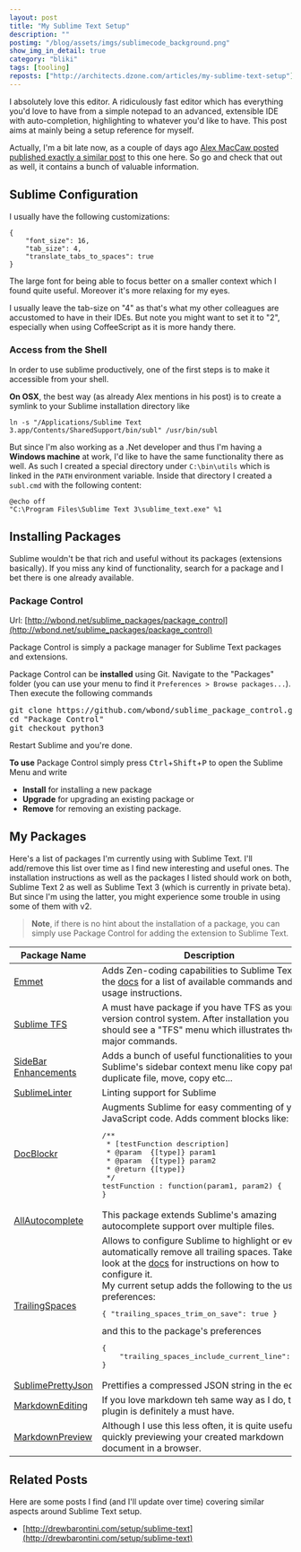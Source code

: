 ```yaml
---
layout: post
title: "My Sublime Text Setup"
description: ""
postimg: "/blog/assets/imgs/sublimecode_background.png"
show_img_in_detail: true
category: "bliki"
tags: [tooling]
reposts: ["http://architects.dzone.com/articles/my-sublime-text-setup"]
---
```


I absolutely love this editor. A ridiculously fast editor which has everything you'd love to have from a simple notepad to an advanced, extensible IDE with auto-completion, highlighting to whatever you'd like to have. This post aims at mainly being a setup reference for myself.

Actually, I'm a bit late now, as a couple of days ago [Alex MacCaw posted published exactly a similar post](http://blog.alexmaccaw.com/sublime-text) to this one here. So go and check that out as well, it contains a bunch of valuable information.

## Sublime Configuration

I usually have the following customizations:

    {
        "font_size": 16,
        "tab_size": 4,
        "translate_tabs_to_spaces": true
    }

The large font for being able to focus better on a smaller context which I found quite useful. Moreover it's more relaxing for my eyes.

I usually leave the tab-size on "4" as that's what my other colleagues are accustomed to have in their IDEs. But note you might want to set it to "2", especially when using CoffeeScript as it is more handy there.

### Access from the Shell

In order to use sublime productively, one of the first steps is to make it accessible from your shell.

**On OSX**, the best way (as already Alex mentions in his post) is to create a symlink to your Sublime installation directory like

    ln -s "/Applications/Sublime Text 3.app/Contents/SharedSupport/bin/subl" /usr/bin/subl

But since I'm also working as a .Net developer and thus I'm having a **Windows machine** at work, I'd like to have the same functionality there as well. As such I created a special directory under `C:\bin\utils` which is linked in the `PATH` environment variable. Inside that directory I created a `subl.cmd` with the following content:

    @echo off
    "C:\Program Files\Sublime Text 3\sublime_text.exe" %1

## Installing Packages

Sublime wouldn't be that rich and useful without its packages (extensions basically). If you miss any kind of functionality, search for a package and I bet there is one already available.

### Package Control

Url: [http://wbond.net/sublime_packages/package_control](http://wbond.net/sublime_packages/package_control)

Package Control is simply a package manager for Sublime Text packages and extensions.

Package Control can be **installed** using Git. Navigate to the "Packages" folder (you can use your menu to find it `Preferences > Browse packages...`). Then execute the following commands

<pre class="nohighlight">
git clone https://github.com/wbond/sublime_package_control.git "Package Control"
cd "Package Control"
git checkout python3
</pre>

Restart Sublime and you're done.

**To use** Package Control simply press <kbd>Ctrl</kbd>+<kbd>Shift</kbd>+<kbd>P</kbd> to open the Sublime Menu and write

- **Install** for installing a new package
- **Upgrade** for upgrading an existing package or
- **Remove** for removing an existing package.

## My Packages

Here's a list of packages I'm currently using with Sublime Text. I'll add/remove this list over time as I find new interesting and useful ones. The installation instructions as well as the packages I listed should work on both, Sublime Text 2 as well as Sublime Text 3 (which is currently in private beta). But since I'm using the latter, you might experience some trouble in using some of them with v2.

> **Note**, if there is no hint about the installation of a package, you can simply use Package Control for adding the extension to Sublime Text.

<table class="table table-striped">
  <thead>
    <th>Package Name</th>
    <th>Description</th>
  </thead>
  <tbody>
    <tr>
        <td><a href="https://github.com/sergeche/emmet-sublime">Emmet</a></td>
        <td>Adds Zen-coding capabilities to Sublime Text. See the <a href="https://github.com/sergeche/emmet-sublime#available-actions">docs</a> for a list of available commands and usage instructions.</td>
    </tr>
    <tr>
        <td><a href="https://bitbucket.org/CDuke/sublime-tfs/wiki/Home">Sublime TFS</a></td>
        <td>A must have package if you have TFS as your version control system. After installation you should see a "TFS" menu which illustrates the major commands.</td>
    </tr>
    <tr>
        <td><a href="https://github.com/titoBouzout/SideBarEnhancements">SideBar Enhancements</a></td>
        <td>Adds a bunch of useful functionalities to your Sublime's sidebar context menu like copy path, duplicate file, move, copy etc...</td>
    </tr>
    <tr>
        <td><a href="https://github.com/SublimeLinter/SublimeLinter">SublimeLinter</a></td>
        <td>Linting support for Sublime</td>
    </tr>
    <tr>
        <td><a href="https://github.com/spadgos/sublime-jsdocs">DocBlockr</a></td>
        <td>
            Augments Sublime for easy commenting of your JavaScript code. Adds comment blocks like:
            <pre>
/**
 * [testFunction description]
 * @param  {[type]} param1
 * @param  {[type]} param2
 * @return {[type]}
 */
testFunction : function(param1, param2) {
}
</pre>
        </td>
    </tr>
    <tr>
        <td><a href="https://github.com/alienhard/SublimeAllAutocomplete">AllAutocomplete</a></td>
        <td>This package extends Sublime's amazing autocomplete support over multiple files.</td>
    </tr>
    <tr>
        <td><a href="https://github.com/SublimeText/TrailingSpaces">TrailingSpaces</a></td>
        <td>Allows to configure Sublime to highlight or even automatically remove all trailing spaces. Take a look at the <a href="https://github.com/SublimeText/TrailingSpaces">docs</a> for instructions on how to configure it.<br/>
            My current setup adds the following to the user preferences:
            <pre>
{ "trailing_spaces_trim_on_save": true }</pre>
            and this to the package's preferences
            <pre>
{
    "trailing_spaces_include_current_line": false
}</pre>
        </td>
    </tr>
    <tr>
        <td><a href="https://github.com/dzhibas/SublimePrettyJson">SublimePrettyJson</a></td>
        <td>Prettifies a compressed JSON string in the editor.</td>
    </tr>
    <tr>
        <td><a href="https://github.com/ttscoff/MarkdownEditing">MarkdownEditing</a></td>
        <td>If you love markdown teh same way as I do, this plugin is definitely a must have.</td>
    </tr>
    <tr>
        <td><a href="https://github.com/revolunet/sublimetext-markdown-preview">MarkdownPreview</a></td>
        <td>Although I use this less often, it is quite useful for quickly previewing your created markdown document in a browser.</td>
    </tr>
  </tbody>
</table>

## Related Posts

Here are some posts I find (and I'll update over time) covering similar aspects around Sublime Text setup.

- [http://drewbarontini.com/setup/sublime-text](http://drewbarontini.com/setup/sublime-text)